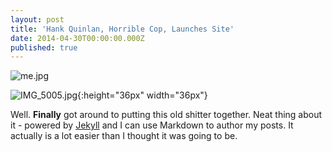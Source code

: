 ```yaml
---
layout: post
title: 'Hank Quinlan, Horrible Cop, Launches Site'
date: 2014-04-30T00:00:00.000Z
published: true
---
```


![me.jpg]({{site.baseurl}}/_posts/me.jpg)

![IMG_5005.jpg]({{site.baseurl}}/media/IMG_5005.jpg){:height="36px" width="36px"}

Well. **Finally** got around to putting this old shitter together. Neat thing about it - powered by [Jekyll](http://jekyllrb.com) and I can use Markdown to author my posts. It actually is a lot easier than I thought it was going to be.
